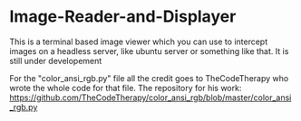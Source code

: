 # Image-Reader-and-Displayer
This is a terminal based image viewer which you can use to intercept images on a headless server, like ubuntu server or something like that. It is still under developement


For the "color_ansi_rgb.py" file all the credit goes to TheCodeTherapy who wrote the whole code for that file. The repository for his work: https://github.com/TheCodeTherapy/color_ansi_rgb/blob/master/color_ansi_rgb.py
